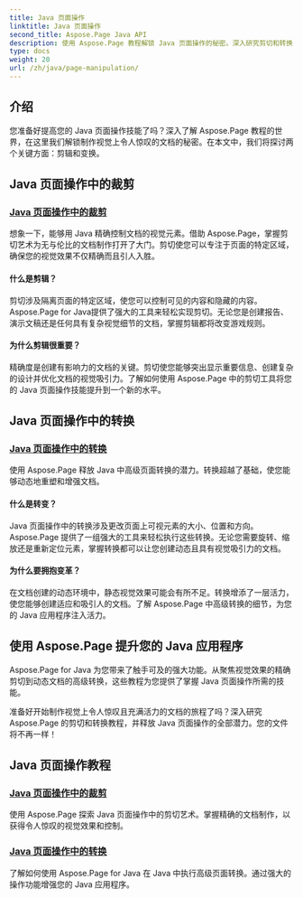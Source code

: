 ```yaml
---
title: Java 页面操作
linktitle: Java 页面操作
second_title: Aspose.Page Java API
description: 使用 Aspose.Page 教程解锁 Java 页面操作的秘密。深入研究剪切和转换，轻松制作视觉上令人惊叹的文档。
type: docs
weight: 20
url: /zh/java/page-manipulation/
---
```


## 介绍

您准备好提高您的 Java 页面操作技能了吗？深入了解 Aspose.Page 教程的世界，在这里我们解锁制作视觉上令人惊叹的文档的秘密。在本文中，我们将探讨两个关键方面：剪辑和变换。

## Java 页面操作中的裁剪

### [Java 页面操作中的裁剪](./clipping/)

想象一下，能够用 Java 精确控制文档的视觉元素。借助 Aspose.Page，掌握剪切艺术为无与伦比的文档制作打开了大门。剪切使您可以专注于页面的特定区域，确保您的视觉效果不仅精确而且引人入胜。

#### 什么是剪辑？

剪切涉及隔离页面的特定区域，使您可以控制可见的内容和隐藏的内容。 Aspose.Page for Java提供了强大的工具来轻松实现剪切。无论您是创建报告、演示文稿还是任何具有复杂视觉细节的文档，掌握剪辑都将改变游戏规则。

#### 为什么剪辑很重要？

精确度是创建有影响力的文档的关键。剪切使您能够突出显示重要信息、创建复杂的设计并优化文档的视觉吸引力。了解如何使用 Aspose.Page 中的剪切工具将您的 Java 页面操作技能提升到一个新的水平。

## Java 页面操作中的转换

### [Java 页面操作中的转换](./transformations/)

使用 Aspose.Page 释放 Java 中高级页面转换的潜力。转换超越了基础，使您能够动态地重塑和增强文档。

#### 什么是转变？

Java 页面操作中的转换涉及更改页面上可视元素的大小、位置和方向。 Aspose.Page 提供了一组强大的工具来轻松执行这些转换。无论您需要旋转、缩放还是重新定位元素，掌握转换都可以让您创建动态且具有视觉吸引力的文档。

#### 为什么要拥抱变革？

在文档创建的动态环境中，静态视觉效果可能会有所不足。转换增添了一层活力，使您能够创建适应和吸引人的文档。了解 Aspose.Page 中高级转换的细节，为您的 Java 应用程序注入活力。

## 使用 Aspose.Page 提升您的 Java 应用程序

Aspose.Page for Java 为您带来了触手可及的强大功能。从聚焦视觉效果的精确剪切到动态文档的高级转换，这些教程为您提供了掌握 Java 页面操作所需的技能。

准备好开始制作视觉上令人惊叹且充满活力的文档的旅程了吗？深入研究 Aspose.Page 的剪切和转换教程，并释放 Java 页面操作的全部潜力。您的文件将不再一样！
## Java 页面操作教程
### [Java 页面操作中的裁剪](./clipping/)
使用 Aspose.Page 探索 Java 页面操作中的剪切艺术。掌握精确的文档制作，以获得令人惊叹的视觉效果和控制。
### [Java 页面操作中的转换](./transformations/)
了解如何使用 Aspose.Page for Java 在 Java 中执行高级页面转换。通过强大的操作功能增强您的 Java 应用程序。